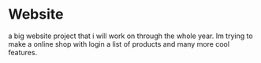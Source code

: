 # Website
a big website project that i will work on through the whole year. Im trying to make a online shop with login a list of products and many more cool features. 

